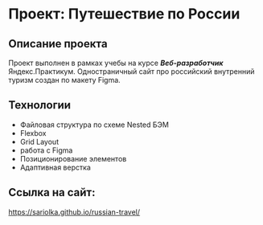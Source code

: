 # Проект: Путешествие по России

## Описание проекта
Проект выполнен в рамках учебы на курсе *__Веб-разработчик__* Яндекс.Практикум. Одностраничный сайт про российский внутренний туризм создан по макету Figma. 

## Технологии  
* Файловая структура по схеме Nested БЭМ  
* Flexbox  
* Grid Layout  
* работа с Figma  
* Позиционирование элементов
* Адаптивная верстка

## Ссылка на сайт:
https://sariolka.github.io/russian-travel/